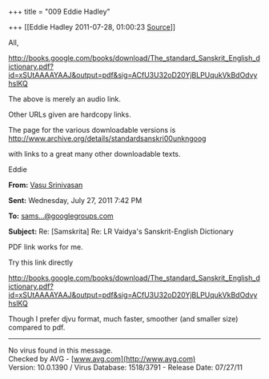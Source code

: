 +++
title = "009 Eddie Hadley"

+++
[[Eddie Hadley	2011-07-28, 01:00:23 [Source](https://groups.google.com/g/samskrita/c/6CPQVk_Y80g)]]



All,



<http://books.google.com/books/download/The_standard_Sanskrit_English_dictionary.pdf?id=xSUtAAAAYAAJ&output=pdf&sig=ACfU3U32oD20YjBLPUqukVkBdOdvyhslKQ>  

The above is merely an audio link.



Other URLs given are hardcopy links.





The page for the various downloadable versions is
<http://www.archive.org/details/standardsanskri00unkngoog>

with links to a great many other downloadable texts.





Eddie





**From:** [Vasu Srinivasan]( "vasya10@gmail.com")

**Sent:** Wednesday, July 27, 2011 7:42 PM

**To:** [sams...@googlegroups.com]( "samskrita@googlegroups.com")

**Subject:** Re: \[Samskrita\] Re: LR Vaidya's Sanskrit-English Dictionary



PDF link works for me.  
  
Try this link directly  
  
<http://books.google.com/books/download/The_standard_Sanskrit_English_dictionary.pdf?id=xSUtAAAAYAAJ&output=pdf&sig=ACfU3U32oD20YjBLPUqukVkBdOdvyhslKQ>  
  
Though I prefer djvu format, much faster, smoother (and smaller size) compared to pdf.  



------------------------------------------------------------------------

No virus found in this message.  
Checked by AVG - [www.avg.com](http://www.avg.com)  
Version: 10.0.1390 / Virus Database: 1518/3791 - Release Date: 07/27/11

